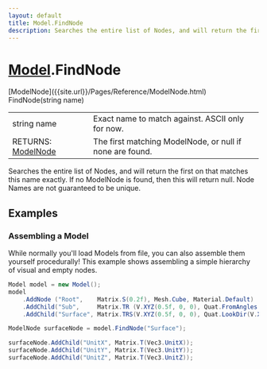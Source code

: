 ```yaml
---
layout: default
title: Model.FindNode
description: Searches the entire list of Nodes, and will return the first on that matches this name exactly. If no ModelNode is found, then this will return null. Node Names are not guaranteed to be unique.
---
```

# [Model]({{site.url}}/Pages/Reference/Model.html).FindNode

<div class='signature' markdown='1'>
[ModelNode]({{site.url}}/Pages/Reference/ModelNode.html) FindNode(string name)
</div>

|  |  |
|--|--|
|string name|Exact name to match against. ASCII only for now.|
|RETURNS: [ModelNode]({{site.url}}/Pages/Reference/ModelNode.html)|The first matching ModelNode, or null if none are found.|

Searches the entire list of Nodes, and will return the
first on that matches this name exactly. If no ModelNode is found,
then this will return null. Node Names are not guaranteed to be
unique.




## Examples

### Assembling a Model
While normally you'll load Models from file, you can also assemble
them yourself procedurally! This example shows assembling a simple
hierarchy of visual and empty nodes.
```csharp
Model model = new Model();
model
	.AddNode ("Root",    Matrix.S(0.2f), Mesh.Cube, Material.Default)
	.AddChild("Sub",     Matrix.TR (V.XYZ(0.5f, 0, 0), Quat.FromAngles(0, 0, 45)), Mesh.Cube, Material.Default)
	.AddChild("Surface", Matrix.TRS(V.XYZ(0.5f, 0, 0), Quat.LookDir(V.XYZ(1,0,0)), V.XYZ(1,1,1)));

ModelNode surfaceNode = model.FindNode("Surface");

surfaceNode.AddChild("UnitX", Matrix.T(Vec3.UnitX));
surfaceNode.AddChild("UnitY", Matrix.T(Vec3.UnitY));
surfaceNode.AddChild("UnitZ", Matrix.T(Vec3.UnitZ));
```

